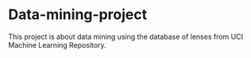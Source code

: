 # Data-mining-project
This project is about data mining using the database of lenses from UCI Machine Learning Repository.
